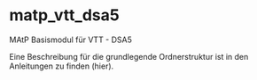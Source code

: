 # matp_vtt_dsa5
MAtP Basismodul für VTT - DSA5

Eine Beschreibung für die grundlegende Ordnerstruktur ist in den Anleitungen zu finden (hier).
